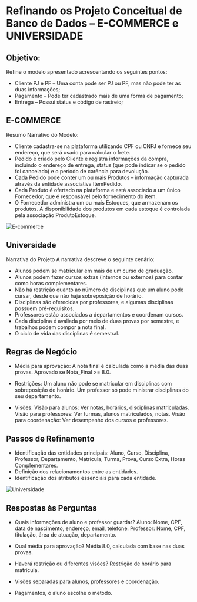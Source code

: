 # Refinando os Projeto Conceitual de Banco de Dados – E-COMMERCE e UNIVERSIDADE
## Objetivo:
Refine o modelo apresentado acrescentando os seguintes pontos:
- Cliente PJ e PF – Uma conta pode ser PJ ou PF, mas não pode ter as duas informações;
- Pagamento – Pode ter cadastrado mais de uma forma de pagamento;
- Entrega – Possui status e código de rastreio;

##  E-COMMERCE
Resumo Narrativo do Modelo:
- Cliente cadastra-se na plataforma utilizando CPF ou CNPJ e fornece seu endereço, que será usado para calcular o frete.
- Pedido é criado pelo Cliente e registra informações da compra, incluindo o endereço de entrega, status (que pode indicar se o pedido foi cancelado) e o período de carência para devolução.
- Cada Pedido pode conter um ou mais Produtos – informação capturada através da entidade associativa ItemPedido.
- Cada Produto é ofertado na plataforma e está associado a um único Fornecedor, que é responsável pelo fornecimento do item.
- O Fornecedor administra um ou mais Estoques, que armazenam os produtos. A disponibilidade dos produtos em cada estoque é controlada pela associação ProdutoEstoque.
  
![E-commerce](https://github.com/user-attachments/assets/d9772706-4692-4c24-86e4-7aa1ecdefb8d)

## Universidade
Narrativa do Projeto
A narrativa descreve o seguinte cenário:
- Alunos podem se matricular em mais de um curso de graduação.
- Alunos podem fazer cursos extras (internos ou externos) para contar como horas complementares.
- Não há restrição quanto ao número de disciplinas que um aluno pode cursar, desde que não haja sobreposição de horário.
- Disciplinas são oferecidas por professores, e algumas disciplinas possuem pré-requisitos.
- Professores estão associados a departamentos e coordenam cursos.
- Cada disciplina é avaliada por meio de duas provas por semestre, e trabalhos podem compor a nota final.
- O ciclo de vida das disciplinas é semestral.

## Regras de Negócio
- Média para aprovação:
A nota final é calculada como a média das duas provas.
Aprovado se Nota_Final >= 8.0.

- Restrições:
Um aluno não pode se matricular em disciplinas com sobreposição de horário.
Um professor só pode ministrar disciplinas do seu departamento.

- Visões:
Visão para alunos: Ver notas, horários, disciplinas matriculadas.
Visão para professores: Ver turmas, alunos matriculados, notas.
Visão para coordenação: Ver desempenho dos cursos e professores.

## Passos de Refinamento
- Identificação das entidades principais: Aluno, Curso, Disciplina, Professor, Departamento, Matrícula, Turma, Prova, Curso Extra, Horas Complementares.
- Definição dos relacionamentos entre as entidades.
- Identificação dos atributos essenciais para cada entidade.
  
![Universidade](https://github.com/user-attachments/assets/adda2016-7421-46be-8881-e2fb16340b52)

## Respostas às Perguntas
- Quais informações de aluno e professor guardar?
 Aluno: Nome, CPF, data de nascimento, endereço, email, telefone.
 Professor: Nome, CPF, titulação, área de atuação, departamento.

- Qual média para aprovação?
Média 8.0, calculada com base nas duas provas.

- Haverá restrição ou diferentes visões?
Restrição de horário para matrícula.

- Visões separadas para alunos, professores e coordenação.
- Pagamentos, o aluno escolhe o metodo.
